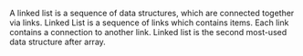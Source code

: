 A linked list is a sequence of data structures, which are connected together via links. Linked List is a sequence of links which contains items. Each link contains a connection to another link. Linked list is the second most-used data structure after array.

